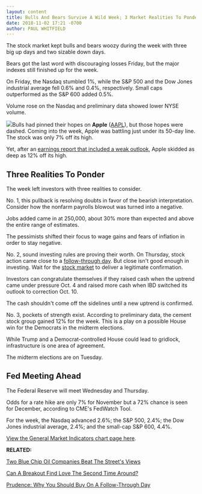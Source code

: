 ```yaml
---
layout: content
title: Bulls And Bears Survive A Wild Week; 3 Market Realities To Ponder
date: 2018-11-02 17:21 -0700
author: PAUL WHITFIELD
---
```






The stock market kept bulls and bears woozy during the week with three big up days and two sizable down days.




Bears got the last word with discouraging losses Friday, but the major indexes still finished up for the week.


On Friday, the Nasdaq stumbled 1%, while the S&P 500 and the Dow Jones industrial average fell 0.6% and 0.4%, respectively. Small caps outperformed as the S&P 600 added 0.5%.


Volume rose on the Nasdaq and preliminary data showed lower NYSE volume.


![](https://www.investors.com/wp-content/uploads/2018/11/MP110218-276x300.jpg)Bulls had pinned their hopes on **Apple** ([AAPL](https://research.investors.com/quote.aspx?symbol=AAPL)), but those hopes were dashed. Coming into the week, Apple was battling just under its 50-day line. The stock was only 7% off its high.


Yet, after an [earnings report that included a weak outlook](https://www.investors.com/news/technology/click/apple-stock-hide-iphone-unit-sales/), Apple skidded as deep as 12% off its high.


Three Realities To Ponder
-------------------------


The week left investors with three realities to consider.


No. 1, this pullback is resolving doubts in favor of the bearish interpretation. Consider how the nonfarm payrolls blowout was turned into a negative.


Jobs added came in at 250,000, about 30% more than expected and above the entire range of estimates.


The pessimists shifted their focus to wage gains and fears of inflation in order to stay negative.


No. 2, sound investing rules are proving their worth. On Thursday, stock action came close to a [follow-through day](https://www.investors.com/how-to-invest/investors-corner/how-to-find-next-stock-market-bottom/). But close isn't good enough in investing. Wait for the [stock market](https://www.investors.com/research/stock-market-prices-dow-jones-sp-500-nasdaq-spdr-etfs/) to deliver a legitimate confirmation.


Investors can congratulate themselves if they raised cash when the uptrend came under pressure Oct. 4 and raised more cash when IBD switched its outlook to correction Oct. 10.


The cash shouldn't come off the sidelines until a new uptrend is confirmed.


No. 3, pockets of strength exist. According to preliminary data, the cement stock group gained 12% for the week. This is a play on a possible House win for the Democrats in the midterm elections.


While Trump and a Democrat-controlled House could lead to gridlock, infrastructure is one area of agreement.


The midterm elections are on Tuesday.


Fed Meeting Ahead
-----------------


The Federal Reserve will meet Wednesday and Thursday.


Odds for a rate hike are only 7% for November but a 72% chance is seen for December, according to CME's FedWatch Tool.


For the week, the Nasdaq advanced 2.6%; the S&P 500, 2.4%; the Dow Jones industrial average, 2.4%; and the small-cap S&P 600, 4.4%.


[View the General Market Indicators chart page here](https://www.investors.com/wp-content/uploads/2018/11/GMI_110518.pdf).


**RELATED:**


[Two Blue Chip Oil Companies Beat The Street's Views](https://www.investors.com/news/exxon-earnings-q3-chevron-earnings-top-oil-stocks/)


[Can A Breakout Find Love The Second Time Around?](https://www.investors.com/how-to-invest/investors-corner/a-stock-rises-again-after-its-first-breakout-fails-should-you-buy-again/)


[Prudence: Why You Should Buy On A Follow-Through Day](https://www.investors.com/how-to-invest/investors-corner/why-you-should-buy-on-the-follow-through-day/)




